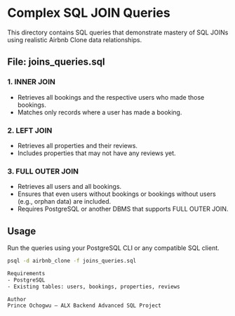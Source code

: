 # Complex SQL JOIN Queries

This directory contains SQL queries that demonstrate mastery of SQL JOINs using realistic Airbnb Clone data relationships.

## File: joins_queries.sql

### 1. INNER JOIN
- Retrieves all bookings and the respective users who made those bookings.
- Matches only records where a user has made a booking.

### 2. LEFT JOIN
- Retrieves all properties and their reviews.
- Includes properties that may not have any reviews yet.

### 3. FULL OUTER JOIN
- Retrieves all users and all bookings.
- Ensures that even users without bookings or bookings without users (e.g., orphan data) are included.
- Requires PostgreSQL or another DBMS that supports FULL OUTER JOIN.

## Usage
Run the queries using your PostgreSQL CLI or any compatible SQL client.

```bash
psql -d airbnb_clone -f joins_queries.sql

Requirements
- PostgreSQL
- Existing tables: users, bookings, properties, reviews

Author
Prince Ochogwu – ALX Backend Advanced SQL Project